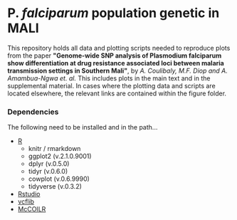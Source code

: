 # P. _falciparum_ population genetic in MALI

This repository holds all data and plotting scripts needed to reproduce plots from the paper **"Genome-wide SNP analysis of Plasmodium falciparum show differentiation at drug resistance associated loci between malaria transmission settings in Southern Mali"**, by *A. Coulibaly, M.F. Diop and A. Amambua-Ngwa et. al.* 
This includes plots in the main text and in the supplemental material. In cases where the plotting data and scripts are located elsewhere, the relevant links are contained within the figure folder.

### Dependencies

The following need to be installed and in the path...

- [R](https://www.r-project.org/)
    * knitr / rmarkdown
	* ggplot2 (v.2.1.0.9001)
    * dplyr (v.0.5.0)
    * tidyr (v.0.6.0)
    * cowplot (v.0.6.9990)
    * tidyverse (v.0.3.2)
- [Rstudio](https://rstudio.com/products/rstudio/download/)
- [vcflib](https://github.com/vcflib/vcflib)
- [McCOILR](https://github.com/OJWatson/McCOILR)
